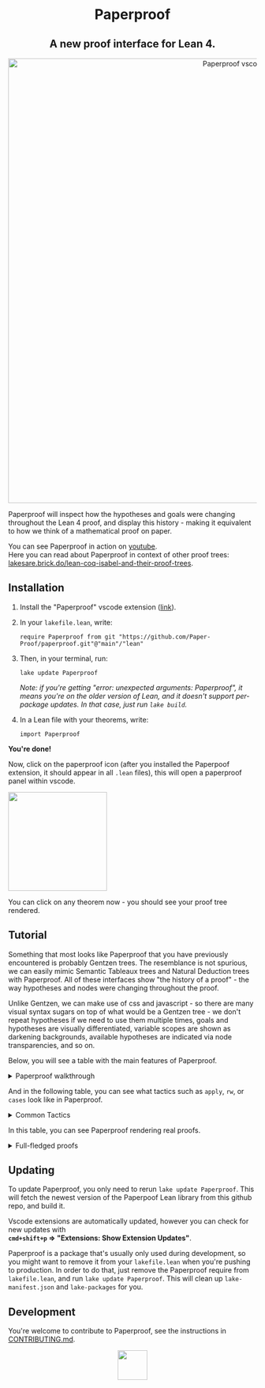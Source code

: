 <h1 align="center">Paperproof</h1>

<h2 align="center">
A new proof interface for Lean 4.  
</h2>

<div align="center">
  <img width="900" alt="Paperproof vscode" src="https://github.com/Paper-Proof/paperproof/assets/7578559/a5792103-6de4-4e98-aa7a-4bcf51aabd47">
</div>

Paperproof will inspect how the hypotheses and goals were changing throughout the Lean 4 proof, and display this history - making it equivalent to how we think of a mathematical proof on paper.

You can see Paperproof in action on [youtube](https://www.youtube.com/watch?v=0dVj4ITAF1o).  
Here you can read about Paperproof in context of other proof trees: [lakesare.brick.do/lean-coq-isabel-and-their-proof-trees](https://lakesare.brick.do/lean-coq-isabel-and-their-proof-trees-yjnd2O2RgxwV).


## Installation

1. Install the "Paperproof" vscode extension ([link](https://marketplace.visualstudio.com/items?itemName=paperproof.paperproof)).

2. In your `lakefile.lean`, write:
    ```lean
    require Paperproof from git "https://github.com/Paper-Proof/paperproof.git"@"main"/"lean"
    ```

3. Then, in your terminal, run:
    ```shell
    lake update Paperproof
    ```

    *Note: if you're getting "error: unexpected arguments: Paperproof", it means you're on the older version of Lean, and it doesn't support per-package updates. In that case, just run `lake build`.*

4. In a Lean file with your theorems, write:
    ```lean
    import Paperproof
    ```


**You're done!**  

Now, click on the paperproof icon (after you installed the Paperpoof extension, it should appear in all `.lean` files), this will open a paperproof panel within vscode.  

<img width="200" src="https://github.com/Paper-Proof/paperproof/assets/7578559/fd077fbe-36a3-4e94-9fa8-b7a38ffd1eea"/>

You can click on any theorem now - you should see your proof tree rendered.

## Tutorial

Something that most looks like Paperproof that you have previously encountered is probably Gentzen trees. The resemblance is not spurious, we can easily mimic Semantic Tableaux trees and Natural Deduction trees with Paperproof. All of these interfaces show "the history of a proof" - the way hypotheses and nodes were changing throughout the proof.

Unlike Gentzen, we can make use of css and javascript - so there are many visual syntax sugars on top of what would be a Gentzen tree - we don't repeat hypotheses if we need to use them multiple times, goals and hypotheses are visually differentiated, variable scopes are shown as darkening backgrounds, available hypotheses are indicated via node transparencies, and so on.

Below, you will see a table with the main features of Paperproof.

<details>
<summary>
  Paperproof walkthrough
</summary>
<table>
  
<tbody>
  
<tr>
<th>Lean</th>
<th>Paperproof</th>
</tr>

<tr>
<td colspan="2" align="center">
Hypotheses are displayed as green nodes, goals are displayed as red nodes, tactics are displayed as transparent nodes with dashed borders. 
</td>
</tr>

<tr>
<td>
<img width="204" alt="image" src="https://github.com/Paper-Proof/paperproof/assets/7578559/afc8000f-ad15-4ed4-b1fa-6740745895c6">
</td>
<td>
  <img width="350" alt="image" src="https://github.com/Paper-Proof/paperproof/assets/7578559/287cf8e6-beeb-42a5-be5f-46eda9e956bd">
</td>
</tr>




<tr>
<td colspan="2" align="center">
A proof should be read "towards the middle" - so, hypotheses should be read from top to bottom; and goals should be read bottom up.  

</td>
</tr>

<tr>
<td>
  
<img width="308" alt="image" src="https://github.com/Paper-Proof/paperproof/assets/7578559/2bd007e9-6fb3-4f32-a17d-d010af53a798">


</td>
<td>
  <img width="350" alt="image" src="https://github.com/Paper-Proof/paperproof/assets/7578559/066bb876-e7d6-4980-a725-8fe82666b5e1">
</td>
</tr>




<tr>
<td colspan="2" align="center">
If you drag these nodes around you will see arrows, however we're not displaying them to clean up the interface.
</td>
</tr>

<tr>
<td>
</td>
<td>
 <img width="350" alt="image" src="https://github.com/Paper-Proof/paperproof/assets/7578559/a5a45209-8822-463c-b942-b395578089e9">

</td>
</tr>




<tr>
<td colspan="2" align="center">
Opaque nodes represent a focused goal, and currently available hypotheses.<br/>  
In general - slightly darker backgrounds demarcate variable scopes - you can only use hypotheses that are outside of your box, you can never dive into some new box. Don't overthink this however, we'll always highlight the available hypotheses as you're writing the proof, consider backgrounds a visual hint that will eventually become second nature.
</td>
</tr>

<tr>
<td>
</td>
<td>
  <img width="350" alt="image" src="https://github.com/Paper-Proof/paperproof/assets/7578559/01251e80-6c43-40d2-9439-1f967d978586">

</td>
</tr>




<tr>
<td colspan="2" align="center">
To zoom in on a particular dark box, you can click on it.
</td>
</tr>

<tr>
<td>
</td>
<td>
  <img width="350" alt="image" src="https://github.com/Paper-Proof/paperproof/assets/7578559/5408a108-f754-45d7-b4ad-819e4930bc5e">
</td>
</tr>

<tr>
<td colspan="2" align="center">
  To copy text of a particular tactic/hypothesis/goal, right-click on that node. 
</td>
</tr>

<tr>
<td>
</td>
<td>
  <img width="241" alt="image" src="https://github.com/Paper-Proof/paperproof/assets/7578559/dbf84af0-32cb-424f-bbf8-ddde5c83b287">
</td>
</tr>



</tbody>
</table>
</details>

And in the following table, you can see what tactics such as `apply`, `rw`, or `cases` look like in Paperproof.

<details>
<summary>
  Common Tactics
</summary>

<table>
<tbody>
  
<tr>
<th>Lean</th>
<th>Paperproof</th>
</tr>
<tr>
<td colspan="2" align="center">

**apply**
</td>
</tr>
<tr>
<td>

  ```lean
  theorem apply (a b : ℝ) : a = b := by
    apply le_antisymm
  ```

</td>
<td>
  <img width="222" alt="image" src="https://github.com/Paper-Proof/paperproof/assets/7578559/bd4f02d1-a1d4-47b2-8c4f-44059a79c543">
</td>
</tr>


<tr><td colspan="2" align="center">

**have**
</td></tr>
<td>

  ```lean
  theorem have_ (a b : ℝ) (h1 : a ≤ b) (h2 : b ≤ a) : True := by
    have hi := le_antisymm h1 h2
  ```

</td>
<td>
  <img width="378" alt="image" src="https://github.com/Paper-Proof/paperproof/assets/7578559/4f28df15-f5ea-4a9c-982f-5d81945beb41">
</td>
</tr>


<tr><td colspan="2" align="center">

**intro**
</td></tr>
<tr>
<td>

  ```lean
  theorem intro : ∀ (N : ℕ), ∃ M, N + N = M := by
    intro n
  ```

</td>
<td>
  <img width="275" alt="image" src="https://github.com/Paper-Proof/paperproof/assets/7578559/e1d862cf-0bd8-4705-9ed2-66c282f5a73d">
</td>
</tr> 


<tr><td colspan="2" align="center">

**rw**
</td></tr>
<tr>
<td>

  ```lean
  theorem rw (a b : ℕ) (h1: a = b) : (10 * a = 666) := by
    rw [h1]
  ```

</td>
<td>
  <img width="268" alt="image" src="https://github.com/Paper-Proof/paperproof/assets/7578559/cf57167c-b4ba-485b-8da2-e60af9f6b3ba">
</td>
</tr> 


<tr><td colspan="2" align="center">

**induction**
</td></tr>
<tr>
<td>

  ```lean
  theorem induction (n : ℕ) : Nat.mul 0 n = 0 := by
    induction' n with k ih
  ```

</td>
<td>
  <img width="564" alt="image" src="https://github.com/Paper-Proof/paperproof/assets/7578559/45365de6-b5a2-4643-8e8e-82d1bd80f966">
</td>
</tr>


<tr><td colspan="2" align="center">

**cases**
</td></tr>
<tr>
<td>

  ```lean
  theorem casesN (n : ℕ) : Nat.mul 0 n = 0 := by
    cases' n with m
  ```

</td>
<td>
  <img width="552" alt="image" src="https://github.com/Paper-Proof/paperproof/assets/7578559/b88c9f0c-6ecd-4a78-828f-de84c433a429">
</td>
</tr>
<tr></tr>
<tr>
<td>

  ```lean
  theorem casesAnd (A B C : Prop) (h : A ∧ B) : C := by
    cases' h with a b
  ```

</td>
<td>
  <img width="485" alt="image" src="https://github.com/Paper-Proof/paperproof/assets/7578559/ec146278-c298-43a3-b793-91b00cf7082c">
</td>
</tr>
<tr></tr>
<tr>
<td>

  ```lean
  theorem casesOr (A B C : Prop) (h : A ∨ B) : C := by
    cases' h with a b
  ```

</td>
<td>
  <img width="431" alt="image" src="https://github.com/Paper-Proof/paperproof/assets/7578559/d4e11a5f-32a5-463d-ad32-f874c098633b">
</td>
</tr>
<tr></tr>
<tr>
<td>

  ```lean
  inductive Random where
    | hi : ℕ → String → Random
    | hello : (2 + 2 = 4) → Random 
    | wow : Random
  theorem casesRandom (C: Prop) (h : Random) : C := by
    cases' h with a b c
  ```

</td>
<td>
  <img width="546" alt="image" src="https://github.com/Paper-Proof/paperproof/assets/7578559/cc95c055-4172-4c84-ac62-2f3515fe2383">
</td>
</tr>


<tr><td colspan="2" align="center">

**by_contra**
</td></tr>
<tr>
<td>

  ```lean
  theorem by_contra_ (m : ℕ) : 2 ≤ m := by
    by_contra h
  ```

</td>
<td>
  <img width="152" alt="image" src="https://github.com/Paper-Proof/paperproof/assets/7578559/2b5fc5bf-783b-4b31-9135-9c24bf3a9d28">
</td>
</tr>


<tr><td colspan="2" align="center">

**use**
</td></tr>
<tr>
<td>

  ```lean
  theorem use : ∃ x : Nat, x = 5 := by
    use 42
  ```

</td>
<td>
  <img width="148" alt="image" src="https://github.com/Paper-Proof/paperproof/assets/7578559/e69ffe96-5bfa-4370-9c4c-bfbb2382e75d">
</td>
</tr>
</tbody>
</table>
</details>

In this table, you can see Paperproof rendering real proofs.

<details>
<summary>
  Full-fledged proofs
</summary>

<table>
<tbody>
  
<tr>
<td align="center">

**Mathematics in Lean (Jeremy Avigad, Patrick Massot)** <br/>([mathematics_in_lean/MIL/C08_Topology/solutions/Solutions_S01_Filters.lean:40](https://github.com/leanprover-community/mathematics_in_lean/blob/4bc81ddea0a62c3bbd33cbfc4b4b501d2d0dfb03/MIL/C08_Topology/solutions/Solutions_S01_Filters.lean#L40))
</td>
</tr>
<tr>
<td align="center">  
  <img width="1358" alt="Mathematics in Lean - Paperproof" src="https://github.com/Paper-Proof/paperproof/assets/7578559/39bf03f3-0cda-454d-be89-9441a42b2bf6">
</td>
</tr>




<tr>
<td align="center">

**Mathlib** <br/>([mathlib4/Mathlib/Algebra/Field/Power.lean:30](https://github.com/leanprover-community/mathlib4/blob/9893bbd22fdca4005b93c8dbff16c1d2de21bc1a/Mathlib/Algebra/Field/Power.lean#L30))
</td>
</tr>
<tr>
<td align="center">  
  <img width="1278" alt="Screenshot 2023-10-17 at 00 20 13" src="https://github.com/Paper-Proof/paperproof/assets/7578559/2103c78e-be6d-46e6-b25d-86cbfb1a5fad">
</td>
</tr>

</tbody>
</table>
</details>


## Updating

To update Paperproof, you only need to rerun `lake update Paperproof`. This will fetch the newest version of the Paperpoof Lean library from this github repo, and build it.

Vscode extensions are automatically updated, however you can check for new updates with  
**`cmd+shift+p` => "Extensions: Show Extension Updates"**.  

Paperproof is a package that's usually only used during development, so you might want to remove it from your `lakefile.lean` when you're pushing to production. In order to do that, just remove the Paperproof require from `lakefile.lean`, and run `lake update Paperproof`. This will clean up `lake-manifest.json` and `lake-packages` for you.

## Development

You're welcome to contribute to Paperproof, see the instructions in [CONTRIBUTING.md](https://github.com/Paper-Proof/paperproof/blob/main/CONTRIBUTING.md).


<div align="center">
<img width="60px" src="https://github.com/Paper-Proof/paperproof/assets/7578559/58f24cf2-4336-4376-8738-6463e3802ba0">
</div>
